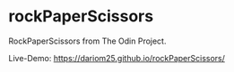 # rockPaperScissors

RockPaperScissors from The Odin Project.

Live-Demo: https://dariom25.github.io/rockPaperScissors/

